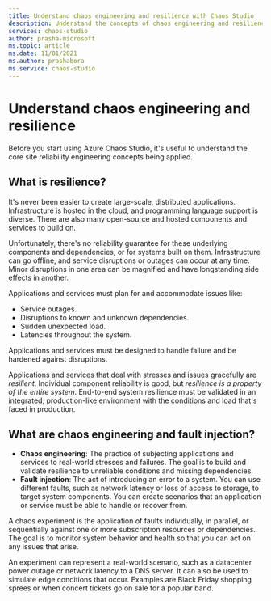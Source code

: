 ```yaml
---
title: Understand chaos engineering and resilience with Chaos Studio
description: Understand the concepts of chaos engineering and resilience.
services: chaos-studio
author: prasha-microsoft
ms.topic: article
ms.date: 11/01/2021
ms.author: prashabora
ms.service: chaos-studio
---
```


# Understand chaos engineering and resilience

Before you start using Azure Chaos Studio, it's useful to understand the core site reliability engineering concepts being applied.

## What is resilience?

It's never been easier to create large-scale, distributed applications. Infrastructure is hosted in the cloud, and programming language support is diverse. There are also many open-source and hosted components and services to build on.

Unfortunately, there's no reliability guarantee for these underlying components and dependencies, or for systems built on them. Infrastructure can go offline, and service disruptions or outages can occur at any time. Minor disruptions in one area can be magnified and have longstanding side effects in another.

Applications and services must plan for and accommodate issues like:

- Service outages.
- Disruptions to known and unknown dependencies.
- Sudden unexpected load.
- Latencies throughout the system.

Applications and services must be designed to handle failure and be hardened against disruptions.

Applications and services that deal with stresses and issues gracefully are *resilient*. Individual component reliability is good, but *resilience is a property of the entire system*. End-to-end system resilience must be validated in an integrated, production-like environment with the conditions and load that's faced in production.

## What are chaos engineering and fault injection?

- **Chaos engineering**: The practice of subjecting applications and services to real-world stresses and failures. The goal is to build and validate resilience to unreliable conditions and missing dependencies.
- **Fault injection**: The act of introducing an error to a system. You can use different faults, such as network latency or loss of access to storage, to target system components. You can create scenarios that an application or service must be able to handle or recover from.

A chaos experiment is the application of faults individually, in parallel, or sequentially against one or more subscription resources or dependencies. The goal is to monitor system behavior and health so that you can act on any issues that arise.

An experiment can represent a real-world scenario, such as a datacenter power outage or network latency to a DNS server. It can also be used to simulate edge conditions that occur. Examples are Black Friday shopping sprees or when concert tickets go on sale for a popular band.
